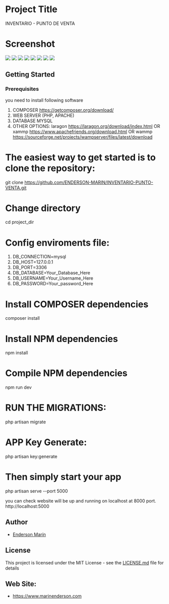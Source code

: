 # Project Title
INVENTARIO - PUNTO DE VENTA
# Screenshot
![](public/img/login.png)
![](public/img/lockscreen.png)
![](public/img/dashboard.png)
![](public/img/index.png)
![](public/img/create.png)
![](public/img/edit.png)
![](public/img/show.png)
![](public/img/export.png)

## Getting Started


### Prerequisites

you need to install following software 
1)	COMPOSER https://getcomposer.org/download/
2)  WEB SERVER (PHP, APACHE)
3)	DATABASE MYSQL
4)  OTHER OPTIONS:
    laragon https://laragon.org/download/index.html
OR
    xammp https://www.apachefriends.org/download.html
OR
	wammp https://sourceforge.net/projects/wampserver/files/latest/download



# The easiest way to get started is to clone the repository:
git clone https://github.com/ENDERSON-MARIN/INVENTARIO-PUNTO-VENTA.git

# Change directory
cd project_dir

# Config enviroments file:
1) DB_CONNECTION=mysql
2) DB_HOST=127.0.0.1
3) DB_PORT=3306
4) DB_DATABASE=Your_Database_Here
5) DB_USERNAME=Your_Username_Here
6) DB_PASSWORD=Your_password_Here


# Install COMPOSER dependencies
composer install

# Install NPM dependencies
npm install

# Compile NPM dependencies
npm run dev

# RUN THE MIGRATIONS:
php artisan migrate

# APP Key Generate:
php artisan key:generate

# Then simply start your app
php artisan serve --port 5000

you can check website will be up and running on localhost at 8000 port.
http://localhost:5000


## Author

* [Enderson Marín](https://github.com/ENDERSON-MARIN)


## License

This project is licensed under the MIT License - see the [LICENSE.md](LICENSE.md) file for details

## Web Site:

* https://www.marinenderson.com
